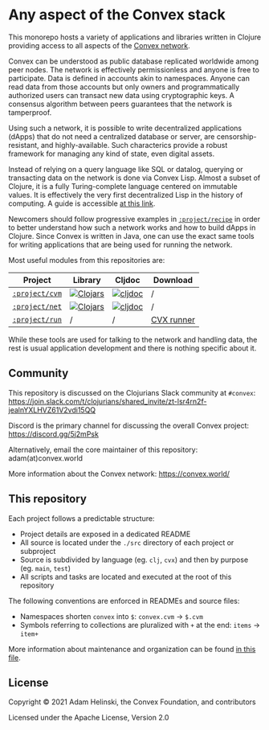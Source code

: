 # Any aspect of the Convex stack

This monorepo hosts a variety of applications and libraries written in Clojure providing access to all aspects of the
[Convex network](https://github.com/Convex-Dev/convex).

Convex can be understood as public database replicated worldwide among peer nodes. The network is effectively
permissionless and anyone is free to participate. Data is defined in accounts akin to namespaces. Anyone can read data
from those accounts but only owners and programmatically authorized users can transact new data using
cryptographic keys. A consensus algorithm between peers guarantees that the network is tamperproof.

Using such a network, it is possible to write decentralized applications (dApps) that do not need a centralized database or server,
are censorship-resistant, and highly-available. Such characterics provide a robust framework for managing any kind of
state, even digital assets.

Instead of relying on a query language like SQL or datalog, querying or transacting data on the network is done via
Convex Lisp. Almost a subset of Clojure, it is a fully Turing-complete language centered on immutable values. It is
effectively the very first decentralized Lisp in the history of computing. A guide is accessible [at this
link](https://convex.world/cvm).

Newcomers should follow progressive examples in [`:project/recipe`](./project/recipe) in order to better understand how
such a network works and how to build dApps in Clojure. Since Convex is written in Java, one can use the exact same
tools for writing applications that are being used for running the network. 

Most useful modules from this repositories are:

| Project | Library | Cljdoc | Download |
|---|---|---|---|
| [`:project/cvm`](./project/cvm) | [![Clojars](https://img.shields.io/clojars/v/world.convex/cvm.clj.svg)](https://clojars.org/world.convex/cvm.clj) | [![cljdoc](https://cljdoc.org/badge/world.convex/cvm.clj)](https://cljdoc.org/d/world.convex/cvm.clj/CURRENT) | / |
| [`:project/net`](./project/net) | [![Clojars](https://img.shields.io/clojars/v/world.convex/net.clj.svg)](https://clojars.org/world.convex/net.clj) | [![cljdoc](https://cljdoc.org/badge/world.convex/net.clj)](https://cljdoc.org/d/world.convex/net.clj/CURRENT) | / |
| [`:project/run`](./project/run) | / | / | [CVX runner](https://github.com/Convex-Dev/convex.cljc/releases/tag/run%2F0.0.0-alpha3) |

While these tools are used for talking to the network and handling data, the rest is usual application development and
there is nothing specific about it.


## Community

This repository is discussed on the Clojurians Slack community at `#convex`: https://join.slack.com/t/clojurians/shared_invite/zt-lsr4rn2f-jealnYXLHVZ61V2vdi15QQ

Discord is the primary channel for discussing the overall Convex project: https://discord.gg/5j2mPsk

Alternatively, email the core maintainer of this repository: adam(at)convex.world

More information about the Convex network: https://convex.world/


## This repository

Each project follows a predictable structure:

- Project details are exposed in a dedicated README
- All source is located under the `./src` directory of each project or subproject
- Source is subdivided by language (eg. `clj`, `cvx`) and then by purpose (eg. `main`, `test`)
- All scripts and tasks are located and executed at the root of this repository

The following conventions are enforced in READMEs and source files:

- Namespaces shorten `convex` into `$`: `convex.cvm` -> `$.cvm`
- Symbols referring to collections are pluralized with `+` at the end: `items` -> `item+`

More information about maintenance and organization can be found [in this file](./maintenance.md).


## License

Copyright © 2021 Adam Helinski, the Convex Foundation, and contributors

Licensed under the Apache License, Version 2.0
